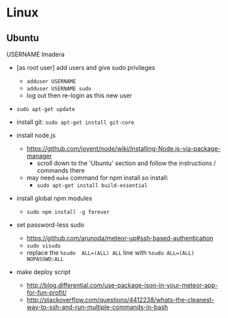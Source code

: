 # Linux

## Ubuntu

USERNAME lmadera

- [as root user] add users and give sudo privileges
  - `adduser USERNAME`
  - `adduser USERNAME sudo`
  - log out then re-login as this new user
- `sudo apt-get update`
- install git: `sudo apt-get install git-core`
- install node.js
  - https://github.com/joyent/node/wiki/Installing-Node.js-via-package-manager
    - scroll down to the 'Ubuntu' section and follow the instructions / commands there
  - may need `make` command for npm install so install:
    - `sudo apt-get install build-essential`
- install global npm modules
  - `sudo npm install -g forever`
- set password-less sudo
  - https://github.com/arunoda/meteor-up#ssh-based-authentication
  - `sudo visudo`
  - replace the `%sudo  ALL=(ALL) ALL` line with `%sudo ALL=(ALL) NOPASSWD:ALL`


- make deploy script
  - http://blog.differential.com/use-package-json-in-your-meteor-app-for-fun-profit/
  - http://stackoverflow.com/questions/4412238/whats-the-cleanest-way-to-ssh-and-run-multiple-commands-in-bash